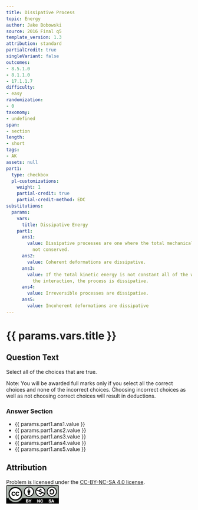 ```yaml
---
title: Dissipative Process
topic: Energy
author: Jake Bobowski
source: 2016 Final q5
template_version: 1.3
attribution: standard
partialCredit: true
singleVariant: false
outcomes:
- 8.5.1.0
- 8.1.1.0
- 17.1.1.7
difficulty:
- easy
randomization:
- 0
taxonomy:
- undefined
span:
- section
length:
- short
tags:
- AK
assets: null
part1:
  type: checkbox
  pl-customizations:
    weight: 1
    partial-credit: true
    partial-credit-method: EDC
substitutions:
  params:
    vars:
      title: Dissipative Energy
    part1:
      ans1:
        value: Dissipative processes are one where the total mechanical energy is
          not conserved.
      ans2:
        value: Coherent deformations are dissipative.
      ans3:
        value: If the total kinetic energy is not constant all of the way through
          the interaction, the process is dissipative.
      ans4:
        value: Irreversible processes are dissipative.
      ans5:
        value: Incoherent deformations are dissipative
---
```

# {{ params.vars.title }}

## Question Text

Select all of the choices that are true.

Note: You will be awarded full marks only if you select all the correct choices and none of the incorrect choices. Choosing incorrect choices as well as not choosing correct choices will result in deductions.

### Answer Section

- {{ params.part1.ans1.value }}
- {{ params.part1.ans2.value }}
- {{ params.part1.ans3.value }}
- {{ params.part1.ans4.value }}
- {{ params.part1.ans5.value }}

## Attribution

Problem is licensed under the [CC-BY-NC-SA 4.0 license](https://creativecommons.org/licenses/by-nc-sa/4.0/).<br> ![The Creative Commons 4.0 license requiring attribution-BY, non-commercial-NC, and share-alike-SA license.](https://raw.githubusercontent.com/firasm/bits/master/by-nc-sa.png)
